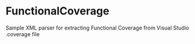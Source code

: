 FunctionalCoverage
==================

Sample XML parser for extracting Functional Coverage from Visual Studio .coverage file
